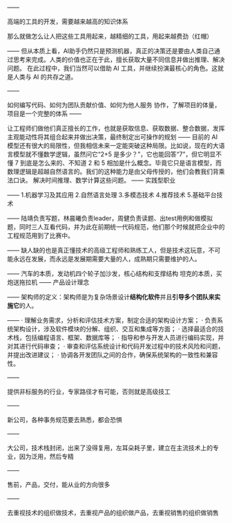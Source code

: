——

高端的工具的开发，需要越来越高的知识体系

那么就做怎么让人把这些工具用起来，越精细的工具，用起来越费劲（红帽）

——
但从本质上看，AI助手仍然只是预测机器，真正的决策还是要由人类自己通过思考来完成。人类的价值也正在于此，擅长获取大量不同信息并做出推理、解决问题。
在此过程中，我们当然可以借助 AI 工具，并继续扮演最核心的角色。这就是人类与 AI 的共存之道。

——

如何编写代码、如何为团队贡献价值、如何为他人服务
协作，了解项目的体量，项目是一个完整的体系
——

让工程师们做他们真正擅长的工作，也就是获取信息、获取数据、整合数据，发挥主观能动性将其组合起来并做出决策，最终制定出可操作的规划
——
目前的 AI 模型还有很大的局限性，但我相信未来一定能突破这种局限。比如说，现在的大语言模型就不懂数学逻辑，虽然问它“2+5 是多少？”，它也能回答“7”，但它明显不懂 7 到底是怎么来的、不知道 2 和 5 相加是什么概念。毕竟它只是语言模型，而数理逻辑是超越自然语言的。我们的这种能力是由父母传授的，他们会教我们背乘法口诀。
解决时间推理、数学计算这些问题。
——
实践型职业

——
1.机器学习及其应用
2.自然语言处理
3.多模态技术
4.推荐技术
5.基础平台技术

——
陆靖负责写题，林晨曦负责leader，周健负责读题、出test用例和做模拟题，同时三人互看代码，并为此在前期统一代码规范，他们那个时候就把企业中的工程规范用到了比赛中。

——
缺人缺的也是真正懂技术的高级工程师和熟练工人，但是技术这玩意，不可能永远在发展，而永远是发展期需要大量的人，成熟期只需要维护的人。

——
汽车的本质，发动机四个轮子加沙发，核心结构和支撑结构
坦克的本质，买炮送拖拉机
——
产品设计理念

——
架构师的定义：架构师是为复杂场景设计**结构化软件**并且**引导多个团队来实施它**的人。

——
· 理解业务需求，分析和评估技术方案，制定合适的架构设计方案；
· 负责系统架构设计，涉及软件模块的分解、组织、交互和集成等方面；
· 选择最适合的技术栈，包括编程语言、框架、数据库等；
· 指导和参与开发人员进行编码实现，并对其进行代码审查；
· 审查和评估系统设计和代码开发过程中的技术风险和问题，并提出改进建议；
· 协调各开发团队之间的合作，确保系统架构的一致性和兼容性。

——

提供非标服务的行业，专家路径才有可能，否则就是高级技工

——

新公司，各种事务规范要去熟悉，都会恐惧

——

大公司，技术栈封闭，出来了没得复用，左耳朵耗子里，建立在主流技术上的专业，因为泛用，然后专精

——

售前，产品，交付，能从业的方向很多

——

去重视技术的组织做技术，去重视产品的组织做产品，去重视销售的组织做销售

